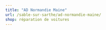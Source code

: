 ```yaml
---
title: "AD Normandie Maine"
url: /sable-sur-sarthe/ad-normandie-maine/
shop: réparation de voitures
---
```

